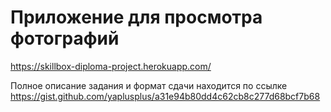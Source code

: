 # Приложение для просмотра фотографий

https://skillbox-diploma-project.herokuapp.com/

Полное описание задания и формат сдачи находится по ссылке https://gist.github.com/yaplusplus/a31e94b80dd4c62cb8c277d68bcf7b68
